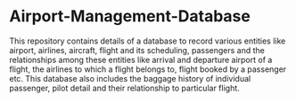 # Airport-Management-Database
This repository contains details of a database to record various entities like airport, airlines, aircraft, flight and its scheduling, passengers and the relationships among these entities like arrival and departure airport of a flight, the airlines to which a flight belongs to, flight booked by a passenger etc. This database also includes the baggage history of individual passenger, pilot detail and their relationship to particular flight. 
